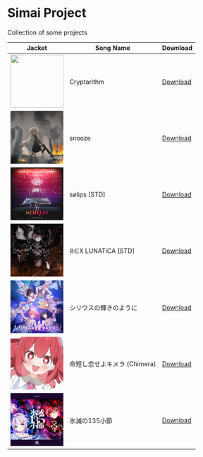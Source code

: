 # Simai Project

Collection of some projects

| Jacket | Song Name | Download |
|--------|-----------|----------|
|<img src="https://raw.githubusercontent.com/XingYanTW/Simai-Project/refs/heads/main/Cryptarithm/bg.png" width="120" height="120">|Cryptarithm | [Download](https://download-directory.github.io?url=https://github.com/XingYanTW/Simai-Project/tree/main//Cryptarithm&filename=Cryptarithm)|
|<img src="https://raw.githubusercontent.com/XingYanTW/Simai-Project/refs/heads/main/snooze/bg.png" width="120" height="120">|snooze | [Download](https://download-directory.github.io?url=https://github.com/XingYanTW/Simai-Project/tree/main//snooze&filename=snooze)|
|<img src="https://raw.githubusercontent.com/XingYanTW/Simai-Project/refs/heads/main/sølips%20%5BSTD%5D/bg.png" width="120" height="120">|sølips [STD] | [Download](https://download-directory.github.io?url=https://github.com/XingYanTW/Simai-Project/tree/main//sølips%20%5BSTD%5D&filename=sølips%20%5BSTD%5D)|
|<img src="https://raw.githubusercontent.com/XingYanTW/Simai-Project/refs/heads/main/ℝ∈Χ%20LUNATiCA%20%5BSTD%5D/bg.png" width="120" height="120">|ℝ∈Χ LUNATiCA [STD] | [Download](https://download-directory.github.io?url=https://github.com/XingYanTW/Simai-Project/tree/main//ℝ∈Χ%20LUNATiCA%20%5BSTD%5D&filename=ℝ∈Χ%20LUNATiCA%20%5BSTD%5D)|
|<img src="https://raw.githubusercontent.com/XingYanTW/Simai-Project/refs/heads/main/シリウスの輝きのように/bg.png" width="120" height="120">|シリウスの輝きのように | [Download](https://download-directory.github.io?url=https://github.com/XingYanTW/Simai-Project/tree/main//シリウスの輝きのように&filename=シリウスの輝きのように)|
|<img src="https://raw.githubusercontent.com/XingYanTW/Simai-Project/refs/heads/main/命短し恋せよキメラ%20%28Chimera%29/bg.png" width="120" height="120">|命短し恋せよキメラ (Chimera) | [Download](https://download-directory.github.io?url=https://github.com/XingYanTW/Simai-Project/tree/main//命短し恋せよキメラ%20%28Chimera%29&filename=命短し恋せよキメラ%20%28Chimera%29)|
|<img src="https://raw.githubusercontent.com/XingYanTW/Simai-Project/refs/heads/main/氷滅の135小節/bg.png" width="120" height="120">|氷滅の135小節 | [Download](https://download-directory.github.io?url=https://github.com/XingYanTW/Simai-Project/tree/main//氷滅の135小節&filename=氷滅の135小節)|
